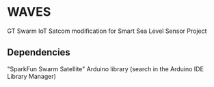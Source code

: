 # WAVES
GT Swarm IoT Satcom modification for Smart Sea Level Sensor Project

## Dependencies
"SparkFun Swarm Satellite" Arduino library (search in the Arduino IDE Library Manager)